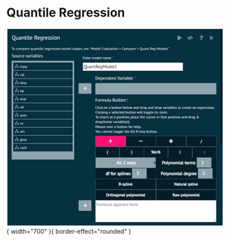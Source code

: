 # Quantile Regression

![alt text](screenshots/image214.png){ width="700" }{ border-effect="rounded" }